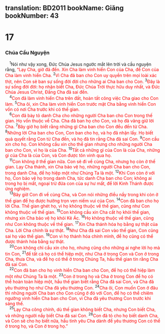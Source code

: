 translation: BD2011
bookName: Giăng 
bookNumber: 43
-------

<div class="title"><h1>17</h1><h3>Chúa Cầu Nguyện</h3></div>
<span class="verse gi_17_1"> <sup>1</sup>Nói như vậy xong, Ðức Chúa Jesus ngước mắt lên trời và cầu nguyện rằng, <font color="red">“Lạy Cha, giờ đã đến. Xin Cha làm vinh hiển Con của Cha, để Con của Cha làm vinh hiển Cha. </font></span>
<span class="verse gi_17_2"><sup>2</sup><font color="red">Vì Cha đã ban cho Con uy quyền trên mọi loài xác thịt, nên Con sẽ ban sự sống đời đời cho những ai Cha ban cho Con. </font></span>
<span class="verse gi_17_3"><sup>3</sup><font color="red">Ðây là sự sống đời đời: họ nhận biết Cha, Ðức Chúa Trời thực hữu duy nhất, và Ðức Chúa Jesus Christ, Ðấng Cha đã sai đến.</font><br/></span>
<span class="verse gi_17_4"> <sup>4</sup><font color="red">Con đã làm vinh hiển Cha trên đất, hoàn tất công việc Cha giao cho Con làm. </font></span>
<span class="verse gi_17_5"><sup>5</sup><font color="red">Cha ôi, xin Cha làm vinh hiển Con trước mặt Cha bằng vinh hiển Con vốn có nơi Cha trước khi có thế gian.</font><br/></span>
<span class="verse gi_17_6"> <sup>6</sup><font color="red">Con đã bày tỏ danh Cha cho những người Cha ban cho Con trong thế gian. Họ vốn thuộc về Cha. Cha đã ban họ cho Con, và họ đã vâng giữ lời Cha. </font></span>
<span class="verse gi_17_7"><sup>7</sup><font color="red">Bây giờ họ biết rằng những gì Cha ban cho Con đều đến từ Cha. </font></span>
<span class="verse gi_17_8"><sup>8</sup><font color="red">Những lời Cha ban cho Con, Con ban cho họ, và họ đã nhận lấy. Họ biết quả quyết rằng Con từ Cha đến, và họ đã tin rằng Cha đã sai Con. </font></span>
<span class="verse gi_17_9"><sup>9</sup><font color="red">Con cầu xin cho họ. Con không cầu xin cho thế gian nhưng cho những người Cha ban cho Con, vì họ là của Cha. </font></span>
<span class="verse gi_17_10"><sup>10</sup><font color="red">Tất cả những gì của Con là của Cha, những gì của Cha là của Con, và Con được tôn vinh qua họ.</font><br/></span>
<span class="verse gi_17_11"> <sup>11</sup><font color="red">Con không ở thế gian nữa. Con sẽ đi về cùng Cha, nhưng họ còn ở thế gian. Lạy Cha thánh, xin Cha bảo vệ họ, những người Cha ban cho Con, trong danh Cha, để họ hiệp một như Chúng Ta là một. </font></span>
<span class="verse gi_17_12"><sup>12</sup><font color="red">Khi Con còn ở với họ, Con bảo vệ họ trong danh Cha, tức danh Cha ban cho Con; không ai trong họ bị mất, ngoại trừ đứa con của sự hư mất, để lời Kinh Thánh được ứng nghiệm.</font><br/></span>
<span class="verse gi_17_13"> <sup>13</sup><font color="red">Bây giờ Con đi về cùng Cha, và Con nói những điều nầy trong khi còn ở thế gian để họ được hưởng trọn vẹn niềm vui của Con. </font></span>
<span class="verse gi_17_14"><sup>14</sup><font color="red">Con đã ban cho họ lời Cha. Thế gian ghét họ, vì họ không thuộc về thế gian, cũng như Con không thuộc về thế gian. </font></span>
<span class="verse gi_17_15"><sup>15</sup><font color="red">Con không cầu xin Cha cất họ khỏi thế gian, nhưng xin Cha bảo vệ họ khỏi Kẻ Ác. </font></span>
<span class="verse gi_17_16"><sup>16</sup><font color="red">Họ không thuộc về thế gian, cũng như Con không thuộc về thế gian. </font></span>
<span class="verse gi_17_17"><sup>17</sup><font color="red">Xin Cha thánh hóa họ bằng sự thật của Cha. Lời Cha chính là sự thật. </font></span>
<span class="verse gi_17_18"><sup>18</sup><font color="red">Như Cha đã sai Con vào thế gian, Con cũng sai họ vào thế gian. </font></span>
<span class="verse gi_17_19"><sup>19</sup><font color="red">Con vì họ thánh hóa chính mình, để họ cũng có thể được thánh hóa bằng sự thật.</font><br/></span>
<span class="verse gi_17_20"> <sup>20</sup><font color="red">Con không chỉ cầu xin cho họ, nhưng cũng cho những ai nghe lời họ mà tin Con, </font></span>
<span class="verse gi_17_21"><sup>21</sup><font color="red">để tất cả họ có thể hiệp một, như Cha ở trong Con và Con ở trong Cha, thưa Cha, và để họ có thể ở trong Chúng Ta, hầu thế gian tin rằng Cha đã sai Con.</font><br/></span>
<span class="verse gi_17_22"> <sup>22</sup><font color="red">Con đã ban cho họ vinh hiển Cha ban cho Con, để họ có thể hiệp làm một như Chúng Ta là một. </font></span>
<span class="verse gi_17_23"><sup>23</sup><font color="red">Con ở trong họ và Cha ở trong Con để họ có thể hoàn toàn hiệp một, hầu thế gian biết rằng Cha đã sai Con, và Cha đã yêu thương họ như Cha đã yêu thương Con. </font></span>
<span class="verse gi_17_24"><sup>24</sup><font color="red">Cha ôi, Con muốn Con ở đâu thì những người Cha ban cho Con cũng ở đó với Con, để họ có thể chiêm ngưỡng vinh hiển Cha ban cho Con, vì Cha đã yêu thương Con trước khi sáng thế.</font><br/></span>
<span class="verse gi_17_25"> <sup>25</sup><font color="red">Lạy Cha công chính, dù thế gian không biết Cha, nhưng Con biết Cha, và những người nầy biết Cha đã sai Con. </font></span>
<span class="verse gi_17_26"><sup>26</sup><font color="red">Con đã tỏ cho họ biết danh Cha, và Con sẽ cho họ biết nữa, hầu tình yêu Cha dành để yêu thương Con có thể ở trong họ, và Con ở trong họ.”</font><br/></span>
